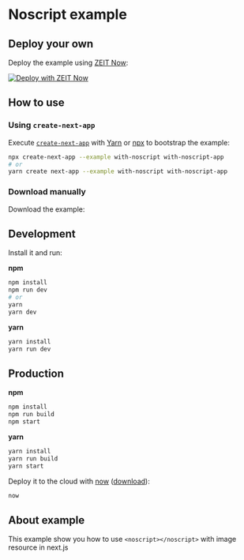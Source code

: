 # Noscript example

## Deploy your own

Deploy the example using [ZEIT Now](https://zeit.co/now):

[![Deploy with ZEIT Now](https://zeit.co/button)](https://zeit.co/new/project?template=https://github.com/zeit/next.js/tree/canary/examples/with-noscript)

## How to use

### Using `create-next-app`

Execute [`create-next-app`](https://github.com/zeit/next.js/tree/canary/packages/create-next-app) with [Yarn](https://yarnpkg.com/lang/en/docs/cli/create/) or [npx](https://github.com/zkat/npx#readme) to bootstrap the example:

```bash
npx create-next-app --example with-noscript with-noscript-app
# or
yarn create next-app --example with-noscript with-noscript-app
```

### Download manually

Download the example:

## Development

Install it and run:

**npm**

```bash
npm install
npm run dev
# or
yarn
yarn dev
```

**yarn**

```bash
yarn install
yarn run dev
```

## Production

**npm**

```bash
npm install
npm run build
npm start
```

**yarn**

```bash
yarn install
yarn run build
yarn start
```

Deploy it to the cloud with [now](https://zeit.co/now) ([download](https://zeit.co/download)):

```bash
now
```

## About example

This example show you how to use `<noscript></noscript>` with image resource in next.js
